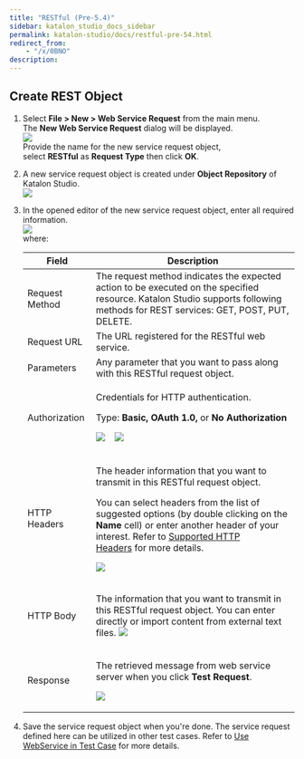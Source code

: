 ```yaml
---
title: "RESTful (Pre-5.4)" 
sidebar: katalon_studio_docs_sidebar
permalink: katalon-studio/docs/restful-pre-54.html 
redirect_from:
    - "/x/0BNO"
description: 
---
```

Create REST Object
------------------

1.  Select **File > New > Web Service Request** from the main menu. The **New Web Service Request** dialog will be displayed.  
    ![](../../images/katalon-studio/docs/restful-pre-54/image2017-2-13-113A223A17.png)  
    Provide the name for the new service request object, select **RESTful** as **Request Type** then click **OK**.  
      
    
2.  A new service request object is created under **Object Repository** of Katalon Studio.  
    ![](../../images/katalon-studio/docs/restful-pre-54/image2017-2-13-113A403A54.png)  
      
    
3.  In the opened editor of the new service request object, enter all required information.  
    ![](../../images/katalon-studio/docs/restful-pre-54/image2017-2-13-113A413A59.png)  
    where:
    
    <table><thead><tr><th>Field</th><th>Description</th></tr></thead><tbody><tr><td>Request Method</td><td>The request method indicates the expected action to be executed on the specified resource. Katalon Studio supports following methods for REST services: GET, POST, PUT, DELETE.</td></tr><tr><td>Request URL</td><td>The URL registered for the RESTful web service.</td></tr><tr><td>Parameters</td><td>Any parameter that you want to pass along with this RESTful request object.</td></tr><tr><td><p>Authorization</p></td><td><p>Credentials for HTTP authentication.<br></p><p>Type: <strong>Basic, OAuth 1.0, </strong>or <strong></strong><strong>No Authorization</strong><br></p><p><img src="../../images/katalon-studio/docs/restful-pre-54/image2017-2-13-133A313A8.png">&nbsp;&nbsp;&nbsp; <img src="../../images/katalon-studio/docs/restful-pre-54/image2017-8-28-93A493A5.png"></p></td></tr><tr><td>HTTP Headers</td><td><p>The header information that you want to transmit in this RESTful request object.</p><p>You can select headers from the list of suggested options (by double clicking on the <strong>Name</strong> cell) or enter another header of your interest. Refer to&nbsp;<a href="#RESTful(Pre-5.4)-SupportedHTTPHeaders">Supported HTTP Headers</a>&nbsp;for more details.</p><p><img src="../../images/katalon-studio/docs/restful-pre-54/image2017-2-13-133A333A57.png"></p></td></tr><tr><td>HTTP Body</td><td><p>The information that you want to transmit in this RESTful request object. You can enter directly or import content from external text files. <img src="../../images/katalon-studio/docs/restful-pre-54/image2017-2-13-133A383A29.png"></p></td></tr><tr><td>Response</td><td><p>The retrieved message from web service server when you click <strong>Test Request</strong>.</p><p><img src="../../images/katalon-studio/docs/restful-pre-54/image2017-2-13-133A583A30.png"></p></td></tr></tbody></table>
    
4.  Save the service request object when you're done. The service request defined here can be utilized in other test cases. Refer to [Use WebService in Test Case](#RESTful(Pre-5.4)-UseWebServiceinTestCase) for more details.